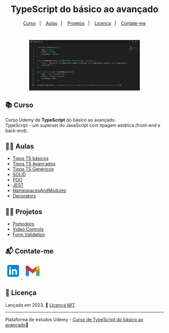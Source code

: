 <h1 align="center">
    TypeScript do básico ao avançado
</h1>

<p align="center">
  <a href="#-curso">Curso</a>&nbsp;&nbsp;&nbsp;|&nbsp;&nbsp;&nbsp;
  <a href="#-aulas">Aulas</a>&nbsp;&nbsp;&nbsp;|&nbsp;&nbsp;&nbsp;
  <a href="#-projetos">Projetos</a>&nbsp;&nbsp;&nbsp;|&nbsp;&nbsp;&nbsp;
  <a href="#-licença">Licença</a>&nbsp;&nbsp;&nbsp;|&nbsp;&nbsp;&nbsp;
  <a href="#-contate-me">Contate-me</a>
</p>

<br>

<p align="center">
  <img alt="repository" title="repository" src="./src/images/repository.png" width="70%">
</p>

## 📚 Curso

Curso Udemy de <strong>TypeScript</strong> do básico ao avançado.<br/>
TypeScript - um superset do JavaScript com tipagem estática (front-end e back-end).

## ✍🏾 Aulas

-   [Tipos TS básicos]("./src/section19-basicTypes")
-   [Tipos TS Avançados]("./src/section21-advancedTypes")
-   [Tipos TS Genéricos]("./src/section22-genericTypes")
-   [SOLID]("./src/section25-SOLID")
-   [POO]("./src/section20-POO")
-   [JEST]("./src/section26-Jest")
-   [NamespacesAndModules]("./src/section24-Namespaces")
-   [Decorators]("./src/section23-Decorators")

## ✍🏾 Projetos

-   [Pomodoro]("./projects/pomodoro")
-   [Video Controls]("./projects/video")
-   [Form Validation]("./projects/form")

## 📬 Contate-me

<p align="left">
  <a href="https://www.linkedin.com/in/ronald785/" target="_blank">
    <img src="https://github.com/Ronald785/Ronald785/blob/master/images/linkedin.svg" alt="Linkedin-icon" width=50/>
  </a>
    &nbsp;
  <a href="mailto:ronaldmateus785@gmail.com" target="_blank">
    <img src="https://github.com/Ronald785/Ronald785/blob/master/images/gmail.svg" alt="Gmail-icon" width=50/>
  </a>
</p>

## 📝 Licença

Lançado em 2023, 📝 [Licença MIT](./LICENSE)

---

Plataforma de estudos Udemy - [Curso de TypeScript do básico ao avançado](https://www.udemy.com/course/curso-de-javascript-moderno-do-basico-ao-avancado/)🚀
